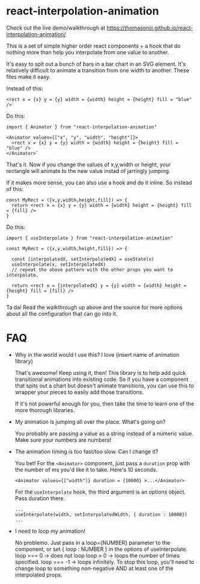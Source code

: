# react-interpolation-animation

Check out the live demo/walkthrough at <a href = "https://thomasoniii.github.io/react-interpolation-animation/">https://thomasoniii.github.io/react-interpolation-animation/</a>

This is a set of simple higher order react components + a hook that do nothing more than help you interpolate from one value to another.

It's easy to spit out a bunch of bars in a bar chart in an SVG element. It's relatively difficult to animate a transition from one width
to another. These files make it easy.

Instead of this:

    <rect x = {x} y = {y} width = {width} height = {height} fill = "blue" />`

Do this:

    import { Animator } from "react-interpolation-animation"

    <Animator values={["x", "y", "width", "height"]}>
      <rect x = {x} y = {y} width = {width} height = {height} fill = "blue" />
    </Animator>`

That's it. Now if you change the values of x,y,width or height, your rectangle will animate to the new value instad of jarringly jumping.

If it makes more sense, you can also use a hook and do it inline. So instead of this:

    const MyRect = ({x,y,width,height,fill}) => {
      return <rect x = {x} y = {y} width = {width} height = {height} fill = {fill} />
    }

Do this:

    import { useInterpolate } from "react-interpolation-animation"

    const MyRect = ({x,y,width,height,fill}) => {

      const [interpolatedX, setInterpolatedX] = useState(x)
      useInterpolate(x, setInterpolatedX)
      // repeat the above pattern with the other props you want to interpolate.

      return <rect x = {interpolatedX} y = {y} width = {width} height = {height} fill = {fill} />
    }

Ta da! Read the walkthrough up above and the source for more options about all the configuration that can go into it.

# FAQ

- Why in the world would I use this? I love (insert name of animation library)

  That's awesome! Keep using it, then! This library is to help add quick transitional animations into existing code. So if you have a
  component that spits out a chart but doesn't animate transitions, you can use this to wrapper your pieces to easily add those transitions.

  If it's not powerful enough for you, then take the time to learn one of the more thorough libraries.

- My animation is jumping all over the place. What's going on?

  You probably are passing a value as a string instead of a numeric value. Make sure your numbers are numbers!

- The animation timing is too fast/too slow. Can I change it?

  You bet! For the `<Animator>` component, just pass a `duration` prop with the number of ms you'd like it to take. Here's 10 seconds.

      <Animator values={["width"]} duration = {10000} >...</Animator>

  For the `useInterpolate` hook, the third argument is an options object. Pass duration there.

      ...
      useInterpolate(width, setInterpolatedWidth, { duration : 10000})
      ...

- I need to loop my animation!

  No problemo. Just pass in a loop={NUMBER} parameter to the <Animator> component, or set { loop : NUMBER } in the options of useInterpolate.
  loop === 0 -> does not loop
  loop > 0 -> loops the number of times specified.
  loop === -1 -> loops infinitely. To stop this loop, you'll need to change loop to something non-negative AND at least one of the interpolated props.
